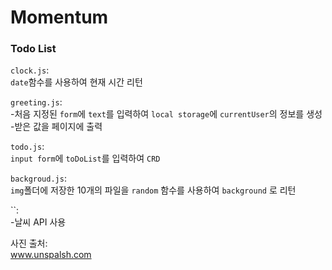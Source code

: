 # Momentum

### Todo List
`clock.js`:  
`date`함수를 사용하여 현재 시간 리턴

`greeting.js`:   
-처음 지정된 `form`에 `text`를 입력하여 `local storage`에 `currentUser`의 정보를 생성  
-받은 값을 페이지에 출력  

`todo.js`:  
`input form`에 `toDoList`를 입력하여 `CRD` 

`backgroud.js`:  
`img`폴더에 저장한 10개의 파일을 `random` 함수를 사용하여 `background` 로 리턴  

``:  
-날씨 API 사용

사진 출처:  
www.unspalsh.com
